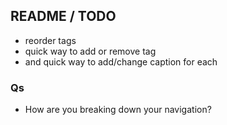 ## README / TODO
- reorder tags
- quick way to add or remove tag
- and quick way to add/change caption for each

### Qs

- How are you breaking down your navigation?